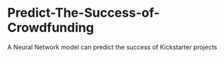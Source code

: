 # Predict-The-Success-of-Crowdfunding
A Neural Network model can predict the success of Kickstarter projects
